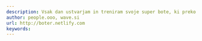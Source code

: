 ```yaml
---
description: Vsak dan ustvarjam in treniram svoje super bote, ki preko pogovornih aplikacij vzpostavljajo stik med uporabnikom in podjetji.
author: people.ooo, wave.si
url: http://boter.netlify.com
keywords:
---
```


